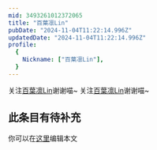 ```yaml
---
mid: 3493261012372065
title: "百葉凛Lin"
pubDate: "2024-11-04T11:22:14.996Z"
updatedDate: "2024-11-04T11:22:14.996Z"
profile:
  {
    Nickname: ["百葉凛Lin"],
  }
---
```


关注[百葉凛Lin](https://space.bilibili.com/3493261012372065)谢谢喵~ 关注[百葉凛Lin](https://space.bilibili.com/3493261012372065)谢谢喵~

## 此条目有待补充
你可以在[这里](https://github.com/Yuhanawa/VTuber.ICU/edit/master/src/content/v/百葉凛Lin/index.md)编辑本文
